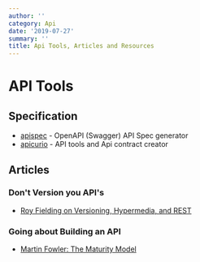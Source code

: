 ```yaml
---
author: ''
category: Api
date: '2019-07-27'
summary: ''
title: Api Tools, Articles and Resources
---
```

# API Tools

## Specification

* [apispec](https://apispec.readthedocs.io/en/stable/) - OpenAPI (Swagger) API Spec generator
* [apicurio](https://www.apicur.io/) - API tools and Api contract creator

## Articles

### Don't Version you API's

* [Roy Fielding on Versioning, Hypermedia, and REST](https://www.infoq.com/articles/roy-fielding-on-versioning)

### Going about Building an API

* [Martin Fowler: The Maturity Model](https://martinfowler.com/articles/richardsonMaturityModel.html)
